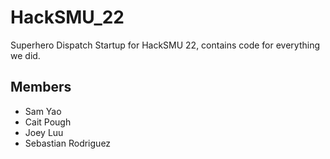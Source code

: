 # HackSMU_22
Superhero Dispatch Startup for HackSMU 22, contains code for everything we did.

## Members
- Sam Yao
- Cait Pough
- Joey Luu
- Sebastian Rodriguez
